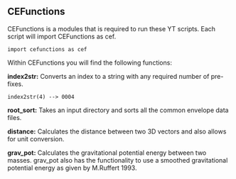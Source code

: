 ## CEFunctions
CEFunctions is a modules that is required to run these YT scripts. 
Each script will import CEFunctions as cef.
```
import cefunctions as cef
```
Within CEFunctions you will find the following functions:

**index2str:** Converts an index to a string with any required number of pre-fixes.
```
index2str(4) --> 0004
```
**root_sort:** Takes an input directory and sorts all the common envelope data files.

**distance:** Calculates the distance between two 3D vectors and also 
allows for unit conversion. 

**grav_pot:** Calculates the gravitational potential energy between two masses. 
grav_pot also has the functionality to use a smoothed gravitational potential energy 
as given by M.Ruffert 1993.
